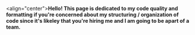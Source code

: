 <align="center">**Hello! This page is dedicated to my code quality and formatting if you're concerned about my structuring / organization of code since it's likeley that you're hiring me and I am going to be apart of a team.**
